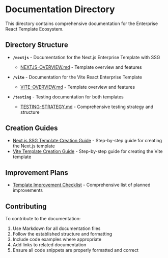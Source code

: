 # Documentation Directory

This directory contains comprehensive documentation for the Enterprise React Template Ecosystem.

## Directory Structure

- **`/nextjs`** - Documentation for the Next.js Enterprise Template with SSG
  - [NEXTJS-OVERVIEW.md](./nextjs/NEXTJS-OVERVIEW.md) - Template overview and features
  
- **`/vite`** - Documentation for the Vite React Enterprise Template
  - [VITE-OVERVIEW.md](./vite/VITE-OVERVIEW.md) - Template overview and features

- **`/testing`** - Testing documentation for both templates
  - [TESTING-STRATEGY.md](./testing/TESTING-STRATEGY.md) - Comprehensive testing strategy and structure

## Creation Guides

- [Next.js SSG Template Creation Guide](../NEXTJS-SSG-CREATION-GUIDE.md) - Step-by-step guide for creating the Next.js template
- [Vite Template Creation Guide](../PROJECT-CREATION-GUIDE.md) - Step-by-step guide for creating the Vite template

## Improvement Plans

- [Template Improvement Checklist](../TODO-IMPROVEMENTS.md) - Comprehensive list of planned improvements

## Contributing

To contribute to the documentation:

1. Use Markdown for all documentation files
2. Follow the established structure and formatting
3. Include code examples where appropriate
4. Add links to related documentation
5. Ensure all code snippets are properly formatted and correct 